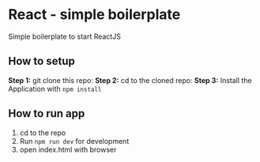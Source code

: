 # React - simple boilerplate
Simple boilerplate to start ReactJS

## How to setup
**Step 1:** git clone this repo:
**Step 2:** cd to the cloned repo:
**Step 3:** Install the Application with `npm install`


## How to run app
1. cd to the repo
2. Run `npm run dev` for development
3. open index.html with browser
